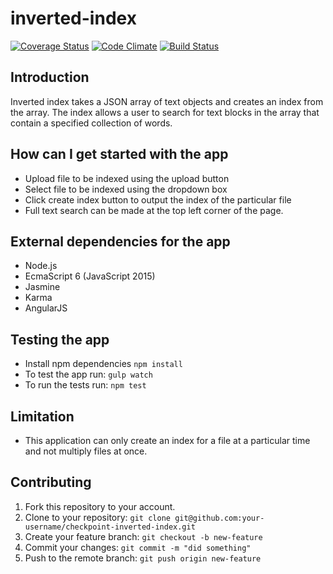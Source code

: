 # inverted-index
[![Coverage Status](https://coveralls.io/repos/github/andela-oaromokeye/checkpoint-inverted-index/badge.svg?branch=staging)](https://coveralls.io/github/andela-oaromokeye/checkpoint-inverted-index?branch=staging)
[![Code Climate](https://codeclimate.com/repos/5892370ea547b836170023c9/badges/984d7a74bb804124f432/gpa.svg)](https://codeclimate.com/repos/5892370ea547b836170023c9/feed)
[![Build Status](https://travis-ci.org/andela-oaromokeye/checkpoint-inverted-index.svg?branch=master)](https://travis-ci.org/andela-oaromokeye/checkpoint-inverted-index)

## Introduction
Inverted index takes a JSON array of text objects and creates an index from the array. The index allows a user to search for text blocks in the array that contain a specified collection of words.

## How can I get started with the app
- Upload file to be indexed using the upload button
- Select file to be indexed using the dropdown box
- Click create index button to output the index of the particular file
- Full text search can be made at the top left corner of the page.


## External dependencies for the app
 - Node.js
 - EcmaScript 6 (JavaScript 2015)
 - Jasmine
 - Karma
- AngularJS

## Testing the app
 - Install npm dependencies `npm install`
 - To test the app run: `gulp watch`
 - To run the tests run: `npm test`

## Limitation
- This application can only create an index for a file at a particular time and not multiply files at once.

## Contributing
 1. Fork this repository to your account.
 2. Clone to your repository: `git clone git@github.com:your-username/checkpoint-inverted-index.git`
 3. Create your feature branch: `git checkout -b new-feature`
 4. Commit your changes: `git commit -m "did something"`
 5. Push to the remote branch: `git push origin new-feature`
